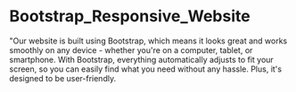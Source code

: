 # Bootstrap_Responsive_Website
"Our website is built using Bootstrap, which means it looks great and works smoothly on any device - whether you're on a computer, tablet, or smartphone. With Bootstrap, everything automatically adjusts to fit your screen, so you can easily find what you need without any hassle. Plus, it's designed to be user-friendly.
